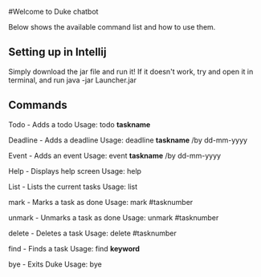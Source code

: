 #Welcome to Duke chatbot

Below shows the available command list and how to use them.

## Setting up in Intellij

Simply download the jar file and run it! If it doesn't work,
try and open it in terminal, and run java -jar Launcher.jar

## Commands

Todo - Adds a todo Usage: todo **taskname**

Deadline - Adds a deadline Usage: deadline **taskname** /by dd-mm-yyyy

Event - Adds an event Usage: event **taskname** /by dd-mm-yyyy

Help - Displays help screen Usage: help

List - Lists the current tasks Usage: list

mark - Marks a task as done Usage: mark #tasknumber

unmark - Unmarks a task as done Usage: unmark #tasknumber

delete - Deletes a task Usage: delete #tasknumber

find - Finds a task Usage: find **keyword**

bye - Exits Duke Usage: bye
